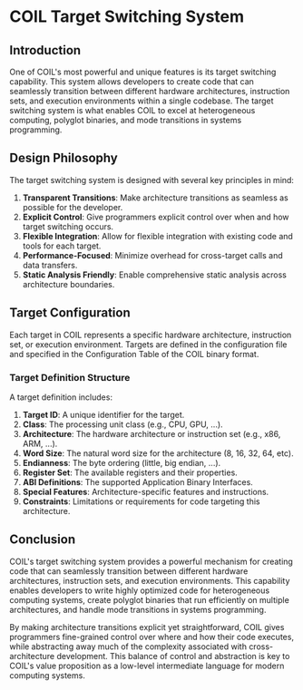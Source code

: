 # COIL Target Switching System

## Introduction

One of COIL's most powerful and unique features is its target switching capability. This system allows developers to create code that can seamlessly transition between different hardware architectures, instruction sets, and execution environments within a single codebase. The target switching system is what enables COIL to excel at heterogeneous computing, polyglot binaries, and mode transitions in systems programming.

## Design Philosophy

The target switching system is designed with several key principles in mind:

1. **Transparent Transitions**: Make architecture transitions as seamless as possible for the developer.
2. **Explicit Control**: Give programmers explicit control over when and how target switching occurs.
3. **Flexible Integration**: Allow for flexible integration with existing code and tools for each target.
4. **Performance-Focused**: Minimize overhead for cross-target calls and data transfers.
5. **Static Analysis Friendly**: Enable comprehensive static analysis across architecture boundaries.

## Target Configuration

Each target in COIL represents a specific hardware architecture, instruction set, or execution environment. Targets are defined in the configuration file and specified in the Configuration Table of the COIL binary format.

### Target Definition Structure

A target definition includes:

1. **Target ID**: A unique identifier for the target.
2. **Class**: The processing unit class (e.g., CPU, GPU, ...).
3. **Architecture**: The hardware architecture or instruction set (e.g., x86, ARM, ...).
4. **Word Size**: The natural word size for the architecture (8, 16, 32, 64, etc).
5. **Endianness**: The byte ordering (little, big endian, ...).
6. **Register Set**: The available registers and their properties.
7. **ABI Definitions**: The supported Application Binary Interfaces.
8. **Special Features**: Architecture-specific features and instructions.
9. **Constraints**: Limitations or requirements for code targeting this architecture.

## Conclusion

COIL's target switching system provides a powerful mechanism for creating code that can seamlessly transition between different hardware architectures, instruction sets, and execution environments. This capability enables developers to write highly optimized code for heterogeneous computing systems, create polyglot binaries that run efficiently on multiple architectures, and handle mode transitions in systems programming.

By making architecture transitions explicit yet straightforward, COIL gives programmers fine-grained control over where and how their code executes, while abstracting away much of the complexity associated with cross-architecture development. This balance of control and abstraction is key to COIL's value proposition as a low-level intermediate language for modern computing systems.